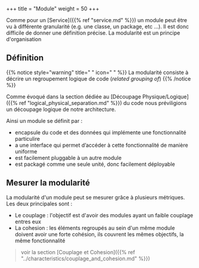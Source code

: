 +++
title = "Module"
weight = 50
+++

Comme pour un [Service]({{% ref "service.md" %}}) un module peut être vu à différente granularité (e.g. une classe, un package, etc ...). Il est donc difficile de donner une définition précise. La modularité est un principe d'organisation

## Définition

{{% notice style="warning" title=" " icon=" " %}}
La modularité consiste à décrire un regroupement logique de code (*related grouping of*)
{{% /notice %}}

Comme évoqué dans la section dédiée au [Découpage Physique/Logique]({{% ref "logical_physical_separation.md" %}}) du code nous préviligions un découpage logique de notre architecture.

Ainsi un module se définit par :
* encapsule du code et des données qui implémente une fonctionnalité particulire
* a une interface qui permet d’accéder à cette fonctionnalité de manière uniforme
* est facilement pluggable à un autre module
* est packagé comme une seule unité, donc facilement déployable


## Mesurer la modularité
La modularité d'un module peut se mesurer grâce à plusieurs métriques. Les deux principales sont :
- Le couplage : l'objectif est d'avoir des modules ayant un faible couplage entres eux
- La cohesion : les éléments regroupés au sein d'un même module doivent avoir une forte cohésion, ils couvrent les mêmes objectifs, la même fonctionnalité

> voir la section [Couplage et Cohesion]({{% ref "../characteristics/couplage_and_cohesion.md" %}})